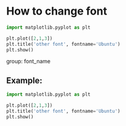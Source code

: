 # How to change font

```python
import matplotlib.pyplot as plt

plt.plot([2,1,3])
plt.title('other font', fontname='Ubuntu')
plt.show()
```


group: font_name

## Example: 
```python
import matplotlib.pyplot as plt

plt.plot([2,1,3])
plt.title('other font', fontname='Ubuntu')
plt.show()
```

